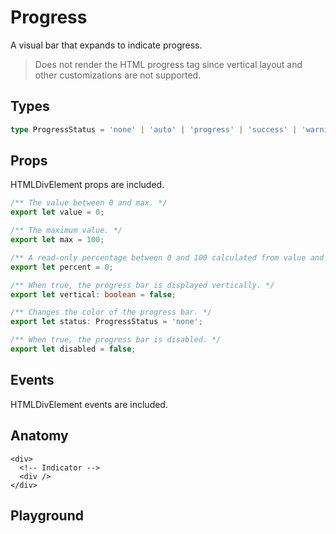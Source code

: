 <script>
    import Playground from './ProgressPlayground.svelte';
</script>

# Progress

A visual bar that expands to indicate progress.

> Does not render the HTML progress tag since vertical layout and other customizations are not supported.

## Types

```ts
type ProgressStatus = 'none' | 'auto' | 'progress' | 'success' | 'warning' | 'danger';
```

## Props

HTMLDivElement props are included.

```ts
/** The value between 0 and max. */
export let value = 0;

/** The maximum value. */
export let max = 100;

/** A read-only percentage between 0 and 100 calculated from value and max */
export let percent = 0;

/** When true, the progress bar is displayed vertically. */
export let vertical: boolean = false;

/** Changes the color of the progress bar. */
export let status: ProgressStatus = 'none';

/** When true, the progress bar is disabled. */
export let disabled = false;
```

## Events

HTMLDivElement events are included.

## Anatomy

```svelte
<div>
  <!-- Indicator -->
  <div />
</div>
```

## Playground

<Playground />

